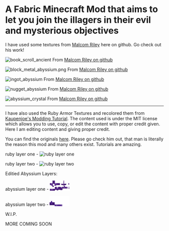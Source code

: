 # A Fabric Minecraft Mod that aims to let you join the illagers in their evil and mysterious objectives

I have used some textures from [Malcom Riley](https://github.com/malcolmriley) here on github. Go check out his work!



![book_scroll_ancient](https://raw.githubusercontent.com/malcolmriley/unused-textures/master/items/book_scroll_ancient.png) From [Malcom Riley on github](https://github.com/malcolmriley/unused-textures/blob/master/items/book_scroll_ancient.png)

![block_metal_abyssium.png](https://raw.githubusercontent.com/malcolmriley/unused-textures/master/blocks/block_metal_abyssium.png) From [Malcom Riley on github](https://github.com/malcolmriley/unused-textures/blob/master/blocks/block_metal_abyssium.png)

![ingot_abyssium](https://raw.githubusercontent.com/malcolmriley/unused-textures/master/items/ingot_abyssium.png) From [Malcom Riley on github](https://github.com/malcolmriley/unused-textures/blob/master/items/ingot_abyssium.png)

![nugget_abyssium](https://raw.githubusercontent.com/malcolmriley/unused-textures/master/items/nugget_abyssium.png) From [Malcom Riley on github](https://github.com/malcolmriley/unused-textures/blob/master/items/nugget_abyssium.png)

![abyssium_crystal](https://raw.githubusercontent.com/malcolmriley/unused-textures/master/items/material_crystal_enigmatic.png) From [Malcom Riley on github](https://github.com/malcolmriley/unused-textures/blob/master/items/material_crystal_enigmatic.png)


- - - -

I have also used the Ruby Armor Textures and recolored them from [Kaupenjoe's Modding Tutorial](https://github.com/Tutorials-By-Kaupenjoe/Fabric-Tutorial-1.20.X/tree/main). The content used is under the MIT license which allows you to use, copy, or edit the content with proper credit given. Here I am editing content and giving proper credit.

You can find the originals [here](https://github.com/Tutorials-By-Kaupenjoe/Fabric-Tutorial-1.20.X/tree/main/src/main/resources/assets/tutorialmod/textures/models/armor). Please go check him out, that man is literally the reason this mod and many others exist. Tutorials are amazing.

ruby layer one - ![ruby layer one](https://raw.githubusercontent.com/Tutorials-By-Kaupenjoe/Fabric-Tutorial-1.20.X/main/src/main/resources/assets/tutorialmod/textures/models/armor/ruby_layer_1.png)

ruby layer two - ![ruby layer two](https://raw.githubusercontent.com/Tutorials-By-Kaupenjoe/Fabric-Tutorial-1.20.X/main/src/main/resources/assets/tutorialmod/textures/models/armor/ruby_layer_2.png)

Editied Abyssium Layers:

abyssium layer one - ![abyssium layer one](https://raw.githubusercontent.com/TFoley1/join_the_illagers-1.20.1/dev/src/main/resources/assets/join_the_illagers/textures/models/armor/abyssium_layer_1.png)

abyssium layer two - ![abyssium layer two](https://raw.githubusercontent.com/TFoley1/join_the_illagers-1.20.1/dev/src/main/resources/assets/join_the_illagers/textures/models/armor/abyssium_layer_2.png)

W.I.P.

MORE COMING SOON

